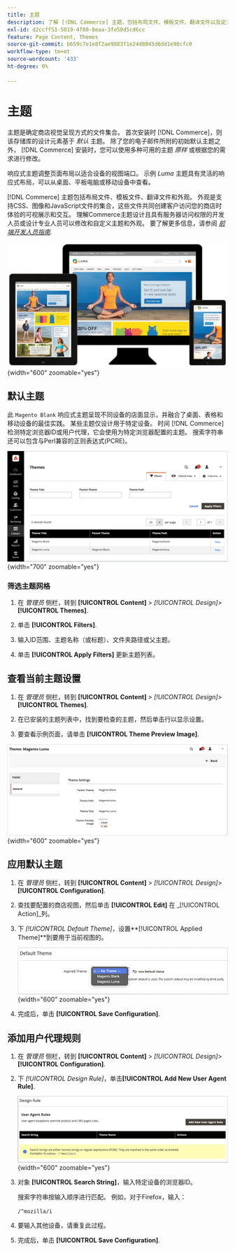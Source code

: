 ```yaml
---
title: 主题
description: 了解 [!DNL Commerce] 主题，包括布局文件、模板文件、翻译文件以及定义商店外观的外观。
exl-id: d2ccff51-5019-4f80-8eaa-3fe50d5cd6cc
feature: Page Content, Themes
source-git-commit: b659c7e1e8f2ae9883f1e24d8045d6dd1e90cfc0
workflow-type: tm+mt
source-wordcount: '433'
ht-degree: 0%

---
```


# 主题

主题是确定商店视觉呈现方式的文件集合。 首次安装时 [!DNL Commerce]，则该存储库的设计元素基于 _默认_ 主题。 除了您的电子邮件所附的初始默认主题之外， [!DNL Commerce] 安装时，您可以使用多种可用的主题 _原样_ 或根据您的需求进行修改。

响应式主题调整页面布局以适合设备的视图端口。 示例 _Luma_ 主题具有灵活的响应式布局，可以从桌面、平板电脑或移动设备中查看。

[!DNL Commerce] 主题包括布局文件、模板文件、翻译文件和外观。 外观是支持CSS、图像和JavaScript文件的集合，这些文件共同创建客户访问您的商店时体验的可视展示和交互。 理解Commerce主题设计且具有服务器访问权限的开发人员或设计专业人员可以修改和自定义主题和外观。 要了解更多信息，请参阅 [_前端开发人员指南_](https://developer.adobe.com/commerce/frontend-core/guide/themes/).

![Luma主题](./assets/design-responsive.png){width="600" zoomable="yes"}

## 默认主题

此 `Magento Blank` 响应式主题呈现不同设备的店面显示，并融合了桌面、表格和移动设备的最佳实践。 某些主题仅设计用于特定设备。 时间 [!DNL Commerce] 检测特定浏览器ID或用户代理，它会使用为特定浏览器配置的主题。 搜索字符串还可以包含与Perl兼容的正则表达式(PCRE)。

![主题](./assets/themes.png){width="700" zoomable="yes"}

### 筛选主题网格

1. 在 _管理员_ 侧栏，转到 **[!UICONTROL Content]** > _[!UICONTROL Design]_>**[!UICONTROL Themes]**.

1. 单击 **[!UICONTROL Filters]**.

1. 输入ID范围、主题名称（或标题）、文件夹路径或父主题。

1. 单击 **[!UICONTROL Apply Filters]** 更新主题列表。

## 查看当前主题设置

1. 在 _管理员_ 侧栏，转到 **[!UICONTROL Content]** > _[!UICONTROL Design]_>**[!UICONTROL Themes]**.

1. 在已安装的主题列表中，找到要检查的主题，然后单击行以显示设置。

1. 要查看示例页面，请单击 **[!UICONTROL Theme Preview Image]**.

![预览主题](./assets/theme-settings.png){width="600" zoomable="yes"}

## 应用默认主题

1. 在 _管理员_ 侧栏，转到 **[!UICONTROL Content]** > _[!UICONTROL Design]_>**[!UICONTROL Configuration]**.

1. 查找要配置的商店视图，然后单击 **[!UICONTROL Edit]** 在 _[!UICONTROL Action]_列。

1. 下 _[!UICONTROL Default Theme]_，设置&#x200B;**[!UICONTROL Applied Theme]**到要用于当前视图的。

   ![应用的主题](./assets/theme-default-apply.png){width="600" zoomable="yes"}

1. 完成后，单击 **[!UICONTROL Save Configuration]**.

## 添加用户代理规则

1. 在 _管理员_ 侧栏，转到 **[!UICONTROL Content]** > _[!UICONTROL Design]_>**[!UICONTROL Configuration]**.

1. 下 _[!UICONTROL Design Rule]_，单击&#x200B;**[!UICONTROL Add New User Agent Rule]**.

   ![设计规则](./assets/theme-design-rule.png){width="600" zoomable="yes"}

1. 对象 **[!UICONTROL Search String]**，输入特定设备的浏览器ID。

   搜索字符串按输入顺序进行匹配。 例如，对于Firefox，输入：

   `/^mozilla/i`

1. 要输入其他设备，请重复此过程。

1. 完成后，单击 **[!UICONTROL Save Configuration]**.
